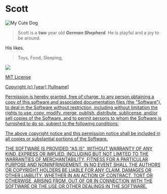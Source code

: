 # Scott

![My Cute Dog](https://s-media-cache-ak0.pinimg.com/236x/18/e2/3a/18e23a696845b940400ac314867d1186.jpg)

>Scott is a **two** year old ***German Shepherd***.
>He is playful and a joy to be around.

His likes.

>Toys,
>Food,
>Sleeping,

<a href="https://www.youtube.com/watch?v=2kWupMxAmDA"><img src="https://i.ytimg.com/vi/2kWupMxAmDA/hqdefault.jpg?custom=true&w=196&h=110&stc=true&jpg444=true&jpgq=90&sp=68&sigh=eZIsrm0AWlME0U3BKH3H_IvoVyQ">






MIT License

Copyright (c) [year] [fullname]

Permission is hereby granted, free of charge, to any person obtaining a copy
of this software and associated documentation files (the "Software"), to deal
in the Software without restriction, including without limitation the rights
to use, copy, modify, merge, publish, distribute, sublicense, and/or sell
copies of the Software, and to permit persons to whom the Software is
furnished to do so, subject to the following conditions:

The above copyright notice and this permission notice shall be included in all
copies or substantial portions of the Software.

THE SOFTWARE IS PROVIDED "AS IS", WITHOUT WARRANTY OF ANY KIND, EXPRESS OR
IMPLIED, INCLUDING BUT NOT LIMITED TO THE WARRANTIES OF MERCHANTABILITY,
FITNESS FOR A PARTICULAR PURPOSE AND NONINFRINGEMENT. IN NO EVENT SHALL THE
AUTHORS OR COPYRIGHT HOLDERS BE LIABLE FOR ANY CLAIM, DAMAGES OR OTHER
LIABILITY, WHETHER IN AN ACTION OF CONTRACT, TORT OR OTHERWISE, ARISING FROM,
OUT OF OR IN CONNECTION WITH THE SOFTWARE OR THE USE OR OTHER DEALINGS IN THE
SOFTWARE.
